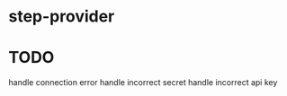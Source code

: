 step-provider
=============

# TODO

handle connection error
handle incorrect secret
handle incorrect api key